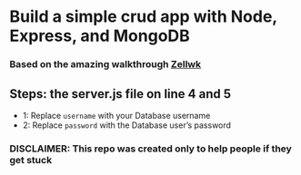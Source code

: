 # Build a simple crud app with Node, Express, and MongoDB
### Based on the amazing walkthrough [Zellwk](https://zellwk.com/blog/crud-express-mongodb")

## Steps: the server.js file on line 4 and 5
-   1: Replace `username` with your Database username
-   2: Replace `password` with the Database user’s password
    
### DISCLAIMER: This repo was created only to help people if they get stuck
